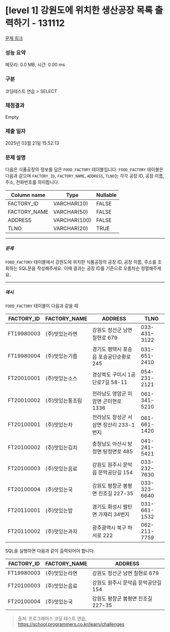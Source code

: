 # [level 1] 강원도에 위치한 생산공장 목록 출력하기 - 131112 

[문제 링크](https://school.programmers.co.kr/learn/courses/30/lessons/131112) 

### 성능 요약

메모리: 0.0 MB, 시간: 0.00 ms

### 구분

코딩테스트 연습 > SELECT

### 채점결과

Empty

### 제출 일자

2025년 03월 21일 15:52:13

### 문제 설명

<p style="user-select: auto !important;">다음은 식품공장의 정보를 담은 <code style="user-select: auto !important;">FOOD_FACTORY</code> 테이블입니다. <code style="user-select: auto !important;">FOOD_FACTORY</code> 테이블은 다음과 같으며 <code style="user-select: auto !important;">FACTORY_ID</code>, <code style="user-select: auto !important;">FACTORY_NAME</code>, <code style="user-select: auto !important;">ADDRESS</code>, <code style="user-select: auto !important;">TLNO</code>는 각각 공장 ID, 공장 이름, 주소, 전화번호를 의미합니다.</p>
<table class="table" style="user-select: auto !important;">
        <thead style="user-select: auto !important;"><tr style="user-select: auto !important;">
<th style="user-select: auto !important;">Column name</th>
<th style="user-select: auto !important;">Type</th>
<th style="user-select: auto !important;">Nullable</th>
</tr>
</thead>
        <tbody style="user-select: auto !important;"><tr style="user-select: auto !important;">
<td style="user-select: auto !important;">FACTORY_ID</td>
<td style="user-select: auto !important;">VARCHAR(10)</td>
<td style="user-select: auto !important;">FALSE</td>
</tr>
<tr style="user-select: auto !important;">
<td style="user-select: auto !important;">FACTORY_NAME</td>
<td style="user-select: auto !important;">VARCHAR(50)</td>
<td style="user-select: auto !important;">FALSE</td>
</tr>
<tr style="user-select: auto !important;">
<td style="user-select: auto !important;">ADDRESS</td>
<td style="user-select: auto !important;">VARCHAR(100)</td>
<td style="user-select: auto !important;">FALSE</td>
</tr>
<tr style="user-select: auto !important;">
<td style="user-select: auto !important;">TLNO</td>
<td style="user-select: auto !important;">VARCHAR(20)</td>
<td style="user-select: auto !important;">TRUE</td>
</tr>
</tbody>
      </table>
<hr style="user-select: auto !important;">

<h5 style="user-select: auto !important;">문제</h5>

<p style="user-select: auto !important;"><code style="user-select: auto !important;">FOOD_FACTORY</code> 테이블에서 강원도에 위치한 식품공장의 공장 ID, 공장 이름, 주소를 조회하는 SQL문을 작성해주세요. 이때 결과는 공장 ID를 기준으로 오름차순 정렬해주세요.</p>

<hr style="user-select: auto !important;">

<h5 style="user-select: auto !important;">예시</h5>

<p style="user-select: auto !important;"><code style="user-select: auto !important;">FOOD_FACTORY</code> 테이블이 다음과 같을 때</p>
<table class="table" style="user-select: auto !important;">
        <thead style="user-select: auto !important;"><tr style="user-select: auto !important;">
<th style="user-select: auto !important;">FACTORY_ID</th>
<th style="user-select: auto !important;">FACTORY_NAME</th>
<th style="user-select: auto !important;">ADDRESS</th>
<th style="user-select: auto !important;">TLNO</th>
</tr>
</thead>
        <tbody style="user-select: auto !important;"><tr style="user-select: auto !important;">
<td style="user-select: auto !important;">FT19980003</td>
<td style="user-select: auto !important;">(주)맛있는라면</td>
<td style="user-select: auto !important;">강원도 정선군 남면 칠현로 679</td>
<td style="user-select: auto !important;">033-431-3122</td>
</tr>
<tr style="user-select: auto !important;">
<td style="user-select: auto !important;">FT19980004</td>
<td style="user-select: auto !important;">(주)맛있는기름</td>
<td style="user-select: auto !important;">경기도 평택시 포승읍 포승공단순환로 245</td>
<td style="user-select: auto !important;">031-651-2410</td>
</tr>
<tr style="user-select: auto !important;">
<td style="user-select: auto !important;">FT20010001</td>
<td style="user-select: auto !important;">(주)맛있는소스</td>
<td style="user-select: auto !important;">경상북도 구미시 1공단로7길 58-11</td>
<td style="user-select: auto !important;">054-231-2121</td>
</tr>
<tr style="user-select: auto !important;">
<td style="user-select: auto !important;">FT20010002</td>
<td style="user-select: auto !important;">(주)맛있는통조림</td>
<td style="user-select: auto !important;">전라남도 영암군 미암면 곤미현로 1336</td>
<td style="user-select: auto !important;">061-341-5210</td>
</tr>
<tr style="user-select: auto !important;">
<td style="user-select: auto !important;">FT20100001</td>
<td style="user-select: auto !important;">(주)맛있는차</td>
<td style="user-select: auto !important;">전라남도 장성군 서삼면 장산리 233-1번지</td>
<td style="user-select: auto !important;">061-661-1420</td>
</tr>
<tr style="user-select: auto !important;">
<td style="user-select: auto !important;">FT20100002</td>
<td style="user-select: auto !important;">(주)맛있는김치</td>
<td style="user-select: auto !important;">충청남도 아산시 탕정면 탕정면로 485</td>
<td style="user-select: auto !important;">041-241-5421</td>
</tr>
<tr style="user-select: auto !important;">
<td style="user-select: auto !important;">FT20100003</td>
<td style="user-select: auto !important;">(주)맛있는음료</td>
<td style="user-select: auto !important;">강원도 원주시 문막읍 문막공단길 154</td>
<td style="user-select: auto !important;">033-232-7630</td>
</tr>
<tr style="user-select: auto !important;">
<td style="user-select: auto !important;">FT20100004</td>
<td style="user-select: auto !important;">(주)맛있는국</td>
<td style="user-select: auto !important;">강원도 평창군 봉평면 진조길 227-35</td>
<td style="user-select: auto !important;">033-323-6640</td>
</tr>
<tr style="user-select: auto !important;">
<td style="user-select: auto !important;">FT20110001</td>
<td style="user-select: auto !important;">(주)맛있는밥</td>
<td style="user-select: auto !important;">경기도 화성시 팔탄면 가재리 34번지</td>
<td style="user-select: auto !important;">031-661-1532</td>
</tr>
<tr style="user-select: auto !important;">
<td style="user-select: auto !important;">FT20110002</td>
<td style="user-select: auto !important;">(주)맛있는과자</td>
<td style="user-select: auto !important;">광주광역시 북구 하서로 222</td>
<td style="user-select: auto !important;">062-211-7759</td>
</tr>
</tbody>
      </table>
<p style="user-select: auto !important;">SQL을 실행하면 다음과 같이 출력되어야 합니다.</p>
<table class="table" style="user-select: auto !important;">
        <thead style="user-select: auto !important;"><tr style="user-select: auto !important;">
<th style="user-select: auto !important;">FACTORY_ID</th>
<th style="user-select: auto !important;">FACTORY_NAME</th>
<th style="user-select: auto !important;">ADDRESS</th>
</tr>
</thead>
        <tbody style="user-select: auto !important;"><tr style="user-select: auto !important;">
<td style="user-select: auto !important;">FT19980003</td>
<td style="user-select: auto !important;">(주)맛있는라면</td>
<td style="user-select: auto !important;">강원도 정선군 남면 칠현로 679</td>
</tr>
<tr style="user-select: auto !important;">
<td style="user-select: auto !important;">FT20100003</td>
<td style="user-select: auto !important;">(주)맛있는음료</td>
<td style="user-select: auto !important;">강원도 원주시 문막읍 문막공단길 154</td>
</tr>
<tr style="user-select: auto !important;">
<td style="user-select: auto !important;">FT20100004</td>
<td style="user-select: auto !important;">(주)맛있는국</td>
<td style="user-select: auto !important;">강원도 평창군 봉평면 진조길 227-35</td>
</tr>
</tbody>
      </table>

> 출처: 프로그래머스 코딩 테스트 연습, https://school.programmers.co.kr/learn/challenges